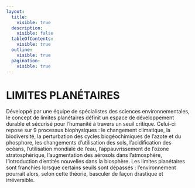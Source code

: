```yaml
---
layout:
  title:
    visible: true
  description:
    visible: false
  tableOfContents:
    visible: true
  outline:
    visible: true
  pagination:
    visible: true
---
```


# LIMITES PLANÉTAIRES

Développé par une équipe de spécialistes des sciences environnementales, le concept de limites planétaires définit un espace de développement durable et sécurisé pour l’humanité à travers un seuil critique. Celui-ci repose sur 9 processus biophysiques : le changement climatique, la biodiversité, la perturbation des cycles biogéochimiques de l’azote et du phosphore, les changements d’utilisation des sols, l’acidification des océans, l’utilisation mondiale de l’eau, l’appauvrissement de l’ozone stratosphérique, l’augmentation des aérosols dans l’atmosphère, l’introduction d’entités nouvelles dans la biosphère. Les limites planétaires sont franchies lorsque certains seuils sont dépassés : l’environnement pourrait alors, selon cette théorie, basculer de façon drastique et irréversible.
